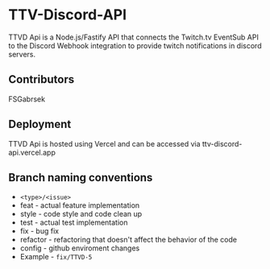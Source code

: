 # TTV-Discord-API
TTVD Api is a Node.js/Fastify API that connects the Twitch.tv EventSub API to the Discord Webhook integration to provide twitch notifications in discord servers.

## Contributors

FSGabrsek

## Deployment

TTVD Api is hosted using Vercel and can be accessed via ttv-discord-api.vercel.app

## Branch naming conventions

- ```<type>/<issue>```
- feat - actual feature implementation
- style - code style and code clean up
- test - actual test implementation
- fix - bug fix
- refactor - refactoring that doesn't affect the behavior of the code
- config - github enviroment changes
- Example - ```fix/TTVD-5```